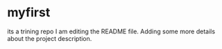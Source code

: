 # myfirst
its a trining repo
I am editing the README file. Adding some more details about the project description.
